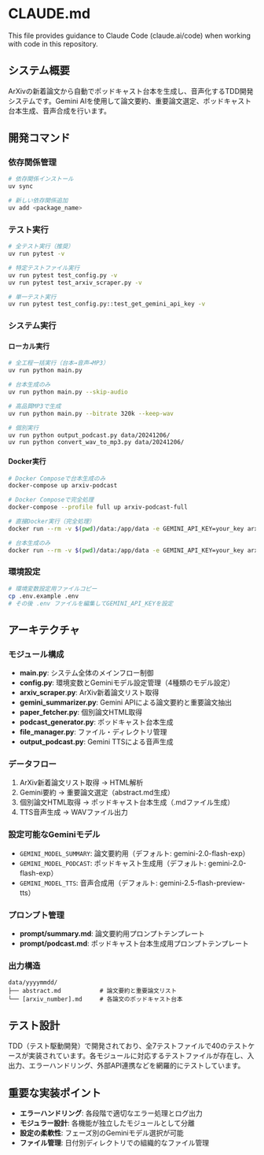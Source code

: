 # CLAUDE.md

This file provides guidance to Claude Code (claude.ai/code) when working with code in this repository.

## システム概要

ArXivの新着論文から自動でポッドキャスト台本を生成し、音声化するTDD開発システムです。Gemini AIを使用して論文要約、重要論文選定、ポッドキャスト台本生成、音声合成を行います。

## 開発コマンド

### 依存関係管理
```bash
# 依存関係インストール
uv sync

# 新しい依存関係追加
uv add <package_name>
```

### テスト実行
```bash
# 全テスト実行（推奨）
uv run pytest -v

# 特定テストファイル実行
uv run pytest test_config.py -v
uv run pytest test_arxiv_scraper.py -v

# 単一テスト実行
uv run pytest test_config.py::test_get_gemini_api_key -v
```

### システム実行

#### ローカル実行
```bash
# 全工程一括実行（台本→音声→MP3）
uv run python main.py

# 台本生成のみ
uv run python main.py --skip-audio

# 高品質MP3で生成
uv run python main.py --bitrate 320k --keep-wav

# 個別実行
uv run python output_podcast.py data/20241206/
uv run python convert_wav_to_mp3.py data/20241206/
```

#### Docker実行
```bash
# Docker Composeで台本生成のみ
docker-compose up arxiv-podcast

# Docker Composeで完全処理
docker-compose --profile full up arxiv-podcast-full

# 直接Docker実行（完全処理）
docker run --rm -v $(pwd)/data:/app/data -e GEMINI_API_KEY=your_key arxiv-podcast python main.py

# 台本生成のみ
docker run --rm -v $(pwd)/data:/app/data -e GEMINI_API_KEY=your_key arxiv-podcast
```

### 環境設定
```bash
# 環境変数設定用ファイルコピー
cp .env.example .env
# その後 .env ファイルを編集してGEMINI_API_KEYを設定
```

## アーキテクチャ

### モジュール構成

- **main.py**: システム全体のメインフロー制御
- **config.py**: 環境変数とGeminiモデル設定管理（4種類のモデル設定）
- **arxiv_scraper.py**: ArXiv新着論文リスト取得
- **gemini_summarizer.py**: Gemini APIによる論文要約と重要論文抽出
- **paper_fetcher.py**: 個別論文HTML取得
- **podcast_generator.py**: ポッドキャスト台本生成
- **file_manager.py**: ファイル・ディレクトリ管理
- **output_podcast.py**: Gemini TTSによる音声生成

### データフロー

1. ArXiv新着論文リスト取得 → HTML解析
2. Gemini要約 → 重要論文選定（abstract.md生成）
3. 個別論文HTML取得 → ポッドキャスト台本生成（.mdファイル生成）
4. TTS音声生成 → WAVファイル出力

### 設定可能なGeminiモデル

- `GEMINI_MODEL_SUMMARY`: 論文要約用（デフォルト: gemini-2.0-flash-exp）
- `GEMINI_MODEL_PODCAST`: ポッドキャスト生成用（デフォルト: gemini-2.0-flash-exp）  
- `GEMINI_MODEL_TTS`: 音声合成用（デフォルト: gemini-2.5-flash-preview-tts）

### プロンプト管理

- **prompt/summary.md**: 論文要約用プロンプトテンプレート
- **prompt/podcast.md**: ポッドキャスト台本生成用プロンプトテンプレート

### 出力構造

```
data/yyyymmdd/
├── abstract.md           # 論文要約と重要論文リスト
└── [arxiv_number].md     # 各論文のポッドキャスト台本
```

## テスト設計

TDD（テスト駆動開発）で開発されており、全7テストファイルで40のテストケースが実装されています。各モジュールに対応するテストファイルが存在し、入出力、エラーハンドリング、外部API連携などを網羅的にテストしています。

## 重要な実装ポイント

- **エラーハンドリング**: 各段階で適切なエラー処理とログ出力
- **モジュラー設計**: 各機能が独立したモジュールとして分離
- **設定の柔軟性**: フェーズ別のGeminiモデル選択が可能
- **ファイル管理**: 日付別ディレクトリでの組織的なファイル管理